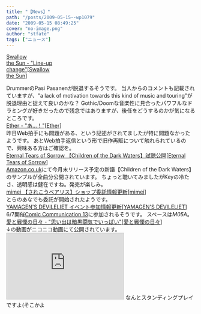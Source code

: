 ```yaml
---
title: "【News】"
path: "/posts/2009-05-15--wp1079"
date: "2009-05-15 08:49:25"
cover: "no-image.png"
author: "stfate"
tags: ["ニュース"]
---
```


<style type="text/css">
<!--
p {white-space: pre-wrap};
-->
</style>

<a class="topics" href="http://www.swallowthesun.net/2007/" target="_blank">Swallow the Sun - "Line-up change"</a><span class="junre">[<a href="http://www.swallowthesun.net/2007/" target="_blank">Swallow the Sun</a>]</span>
<div class="news">DrummerのPasi Pasanenが脱退するそうです。
当人からのコメントも記載されていますが、"a lack of motivation towards this kind of music and touring"が脱退理由と捉えて良いのかな？
Gothic/Doomな音楽性に見合ったパワフルなドラミングが好きだったので残念ではありますが、後任をどうするのかが気になるところです。</div>
<a class="topics" href="http://ether02.abgo.jp/blog/" target="_blank">Ether - "あ…！"</a><span class="junre">[<a href="http://www.ether-music.com/" target="_blank">Ether</a>]</span>
<div class="news">昨日Web拍手にも問題がある、という記述がされてましたが特に問題なかったようです。
あとWeb拍手返信という形で旧作再販について触れられているので、興味ある方はご確認を。</div>
<a class="topics" href="http://eternaltears.info/album6/?p=180" target="_blank">Eternal Tears of Sorrow 【Children of the Dark Waters】試聴公開</a><span class="junre">[<a href="http://eternaltears.info/www/" target="_blank">Eternal Tears of Sorrow</a>]</span>
<div class="news"><a href="http://www.amazon.co.uk/s/ref=nb_ss_m_h_?url=search-alias%3Ddigital-music&field-keywords=eternal+tears+of+sorrow+children+the+dark+waters&x=12&y=20" target="_blank">Amazon.co.uk</a>にて今月末リリース予定の新譜【Children of the Dark Waters】のサンプルが全曲分公開されています。
ちょっと聴いてみましたがKeyの冷たさ、透明感は健在ですね。発売が楽しみ。</div>
<a class="topics" href="http://totsu-kuni.net/" target="_blank">mimei 【されこうべアリス】ショップ委託情報更新</a><span class="junre">[<a href="http://totsu-kuni.net/" target="_blank">mimei</a>]</span>
<div class="news">とらのあなでも委託が開始されたようです。</div>
<a class="topics" href="http://devileliet.gozaru.jp/" target="_blank">YAMAGEN'S DEVILELIET イベント参加情報更新</a><span class="junre">[<a href="http://devileliet.gozaru.jp/" target="_blank">YAMAGEN'S DEVILELIET</a>]</span>
<div class="news">6/7開催<a href="http://www.e-comicomi.com/" target="_blank">Comic Communication 13</a>に参加されるそうです。
スペースは<em>M05A</em>。</div>
<a class="topics" href="http://cobhc.blog40.fc2.com/" target="_blank">愛と戦慄の日々 - "思い出は暗黒闘気でいっぱい"</a><span class="junre">[<a href="http://cobhc.blog40.fc2.com/" target="_blank">愛と戦慄の日々</a>]</span>
<div class="news">↓の動画がニコニコ動画にて公開されています。
<iframe width="312" height="176" src="http://ext.nicovideo.jp/thumb/sm7045558" scrolling="no" style="border:solid 1px #CCC;" frameborder="0"><a href="http://www.nicovideo.jp/watch/sm7045558">【ニコニコ動画】【独り】IN MY DREAM弾いてみた【ライブ】</a></iframe>
なんとスタンディングプレイですよ(そこかよ</div>
